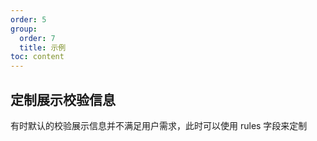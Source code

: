 ```yaml
---
order: 5
group:
  order: 7
  title: 示例
toc: content
---
```


## 定制展示校验信息

有时默认的校验展示信息并不满足用户需求，此时可以使用 rules 字段来定制

<code src='./customMessage.jsx' />

